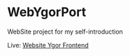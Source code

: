 # WebYgorPort
WebSite project for my self-introduction

Live: [Website Ygor Frontend](https://web-ygor-frontend.vercel.app)

